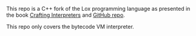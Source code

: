 This repo is a C++ fork of the Lox programming language as presented in the book [Crafting Interpreters](http://www.craftinginterpreters.com/) and [GitHub repo](https://github.com/munificent/craftinginterpreters).

This repo only covers the bytecode VM interpreter. 